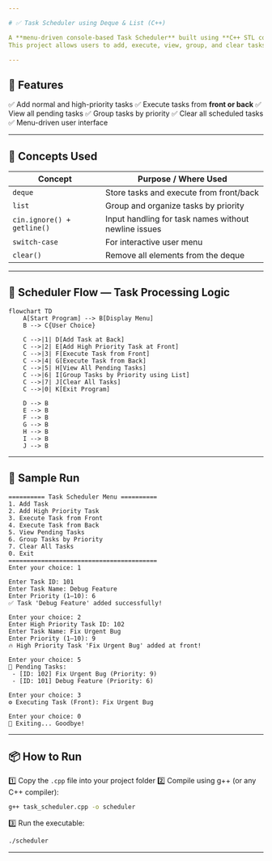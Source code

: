 ```yaml
---

# ✅ Task Scheduler using Deque & List (C++)

A **menu-driven console-based Task Scheduler** built using **C++ STL containers** like `deque` and `list`.
This project allows users to add, execute, view, group, and clear tasks with priority handling from both ends.

---
```


## 🚀 Features

✅ Add normal and high-priority tasks
✅ Execute tasks from **front or back**
✅ View all pending tasks
✅ Group tasks by priority
✅ Clear all scheduled tasks
✅ Menu-driven user interface

---

## 🧰 Concepts Used

| Concept                    | Purpose / Where Used                                 |
| -------------------------- | ---------------------------------------------------- |
| `deque`                    | Store tasks and execute from front/back              |
| `list`                     | Group and organize tasks by priority                 |
| `cin.ignore() + getline()` | Input handling for task names without newline issues |
| `switch-case`              | For interactive user menu                            |
| `clear()`                  | Remove all elements from the deque                   |

---

## 🧠 Scheduler Flow — Task Processing Logic

```mermaid
flowchart TD
    A[Start Program] --> B[Display Menu]
    B --> C{User Choice}
    
    C -->|1| D[Add Task at Back]
    C -->|2| E[Add High Priority Task at Front]
    C -->|3| F[Execute Task from Front]
    C -->|4| G[Execute Task from Back]
    C -->|5| H[View All Pending Tasks]
    C -->|6| I[Group Tasks by Priority using List]
    C -->|7| J[Clear All Tasks]
    C -->|0| K[Exit Program]
    
    D --> B
    E --> B
    F --> B
    G --> B
    H --> B
    I --> B
    J --> B
```

---

## 🎯 Sample Run

```
========== Task Scheduler Menu ==========
1. Add Task
2. Add High Priority Task
3. Execute Task from Front
4. Execute Task from Back
5. View Pending Tasks
6. Group Tasks by Priority
7. Clear All Tasks
0. Exit
=========================================
Enter your choice: 1

Enter Task ID: 101
Enter Task Name: Debug Feature
Enter Priority (1–10): 6
✅ Task 'Debug Feature' added successfully!

Enter your choice: 2
Enter High Priority Task ID: 102
Enter Task Name: Fix Urgent Bug
Enter Priority (1–10): 9
🔥 High Priority Task 'Fix Urgent Bug' added at front!

Enter your choice: 5
📝 Pending Tasks:
 - [ID: 102] Fix Urgent Bug (Priority: 9)
 - [ID: 101] Debug Feature (Priority: 6)

Enter your choice: 3
⚙️ Executing Task (Front): Fix Urgent Bug

Enter your choice: 0
👋 Exiting... Goodbye!
```

---

## 📦 How to Run

1️⃣ Copy the `.cpp` file into your project folder
2️⃣ Compile using g++ (or any C++ compiler):

```bash
g++ task_scheduler.cpp -o scheduler
```

3️⃣ Run the executable:

```bash
./scheduler
```

---
